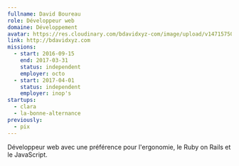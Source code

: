 ```yaml
---
fullname: David Boureau
role: Développeur web
domaine: Développement
avatar: https://res.cloudinary.com/bdavidxyz-com/image/upload/v1471575050/menice3_reoxvv.png
link: http://bdavidxyz.com
missions:
  - start: 2016-09-15
    end: 2017-03-31
    status: independent
    employer: octo
  - start: 2017-04-01
    status: independent
    employer: inop's
startups:
  - clara
  - la-bonne-alternance
previously:
  - pix
---
```


Développeur web avec une préférence pour l'ergonomie, le Ruby on Rails et le JavaScript.
